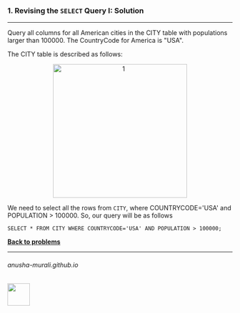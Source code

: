 ### 1. Revising the `SELECT` Query I: Solution

---
Query all columns for all American cities in the CITY table with populations larger than 100000. The CountryCode for America is "USA".

The CITY table is described as follows:

<p align="center">
<img width="300" alt="1" src="https://github.com/user-attachments/assets/c10d9eb4-8f3b-4151-87bc-2e5e6bc367ac" />
</p>

We need to select all the rows from `CITY`, where COUNTRYCODE='USA' and POPULATION > 100000. So, our query will be as follows

`SELECT * FROM CITY
WHERE COUNTRYCODE='USA' AND POPULATION > 100000;`

**[Back to problems](./problems.md)**

* * *
###### anusha-murali.github.io

<img src="https://github.com/anusha-murali/anusha-murali.github.io/assets/111596338/639243aa-2857-4595-a65a-7852762bb002" width="50" height="50"/>
